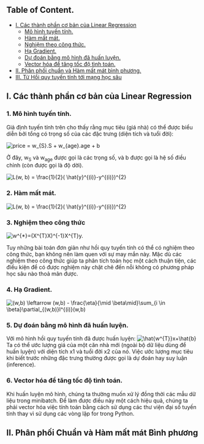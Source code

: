 
## Table of Content. 
- [I. Các thành phần cơ bản của Linear Regression]()
	- [Mô hình tuyến tính.]()
	- [Hàm mất mát.]()
	- [Nghiệm theo công thức.]()
	- [Hạ Gradient.]()
	- [Dự đoán bằng mô hình đã huấn luyện.]()
	- [Vector hóa để tăng tốc độ tình toán.]()
- [II. Phân phối chuẩn và Hàm mất mát bình phương.]()
- [III. Từ Hồi quy tuyến tính tới mạng học sâu]()

## I. Các thành phần cơ bản của Linear Regression

### 1. Mô hình tuyến tính.

Giả định tuyến tính trên cho thấy rằng mục tiêu (giá nhà) có thể được biểu diễn bởi tổng có trọng số của các đặc trưng (diện tích và tuổi đời):

<img src="https://latex.codecogs.com/gif.latex?price&space;=&space;w_{S}.S&space;&plus;&space;w_{age}.age&space;&plus;&space;b" title="price = w_{S}.S + w_{age}.age + b" />

Ở đây,  w<sub>S</sub> và w<sub>age</sub> được gọi là các trọng số, và b được gọi là hệ số điều chỉnh (còn được gọi là độ dời).

<img src="https://latex.codecogs.com/gif.latex?L(w,&space;b)&space;=&space;\frac{1}{2}(&space;\hat{y}^{(i)}-y^{(i)})^{2}" title="L(w, b) = \frac{1}{2}( \hat{y}^{(i)}-y^{(i)})^{2}" />

### 2. Hàm mất mát.

<img src="https://latex.codecogs.com/gif.latex?L(w,&space;b)&space;=&space;\frac{1}{2}(&space;\hat{y}^{(i)}-y^{(i)})^{2}" title="L(w, b) = \frac{1}{2}( \hat{y}^{(i)}-y^{(i)})^{2}" />

### 3. Nghiệm theo công thức

<img src="https://latex.codecogs.com/gif.latex?w^{*}=(X^{T}X)^{-1}X^{T}y." title="w^{*}=(X^{T}X)^{-1}X^{T}y." />

Tuy những bài toán đơn giản như hồi quy tuyến tính có thể có nghiệm theo công thức, bạn không nên làm quen với sự may mắn này. Mặc dù các nghiệm theo công thức giúp ta phân tích toán học một cách thuận tiện, các điều kiện để có được nghiệm này chặt chẽ đến nỗi không có phương pháp học sâu nào thoả mãn được.

### 4. Hạ Gradient.

<img src="https://latex.codecogs.com/gif.latex?(w,b)&space;\leftarrow&space;(w,b)&space;-&space;\frac{\eta}{\mid&space;\beta\mid}\sum_{i&space;\in&space;\beta}\partial_{(w,b)}l^{(i)}(w,b)" title="(w,b) \leftarrow (w,b) - \frac{\eta}{\mid \beta\mid}\sum_{i \in \beta}\partial_{(w,b)}l^{(i)}(w,b)" />


### 5. Dự đoán bằng mô hình đã huấn luyện.

Với mô hình hồi quy tuyến tính đã được huấn luyện:
<img src="https://latex.codecogs.com/gif.latex?\hat{w^{T}}x&plus;\hat{b}" title="\hat{w^{T}}x+\hat{b}" />
Ta có thể ước lượng giá của một căn nhà mới (ngoài bộ dữ liệu dùng để huấn luyện) với diện tích  x1 và tuổi đời x2 của nó. Việc ước lượng mục tiêu khi biết trước những đặc trưng thường được gọi là dự đoán hay suy luận (inference).

### 6. Vector hóa để tăng tốc độ tình toán.

Khi huấn luyện mô hình, chúng ta thường muốn xử lý đồng thời các mẫu dữ liệu trong minibatch. Để làm được điều này một cách hiệu quả, chúng ta phải vector hóa việc tính toán bằng cách sử dụng các thư viện đại số tuyến tính thay vì sử dụng các vòng lặp for trong Python.

## II. Phân phối Chuẩn và Hàm mất mát Bình phương

